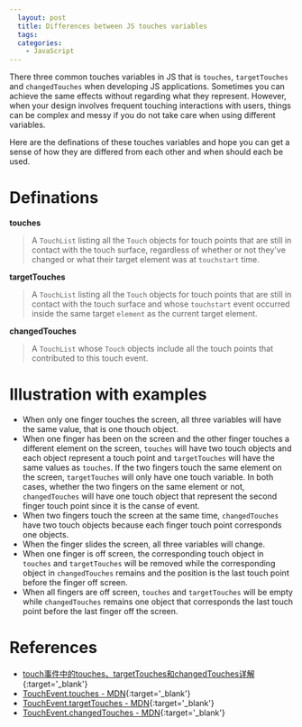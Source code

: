 ```yaml
---
  layout: post
  title: Differences between JS touches variables
  tags:
  categories:
    - JavaScript
---
```


There three common touches variables in JS that is `touches`, `targetTouches`
and `changedTouches` when developing JS applications. Sometimes you can achieve
the same effects without regarding what they represent. However, when your design
involves frequent touching interactions with users, things can be complex and
messy if you do not take care when using different variables.

Here are the definations of these touches variables and hope you can get a sense of
how they are differed from each other and when should each be used.

# **Definations**

**touches**

> A `TouchList` listing all the `Touch` objects for touch points that are still in contact with the touch surface, regardless of whether or not they've changed or what their target element was at `touchstart` time.

**targetTouches**

> A `TouchList` listing all the `Touch` objects for touch points that are still in contact with the touch surface and whose `touchstart` event occurred inside the same target `element` as the current target element.

**changedTouches**

> A `TouchList` whose `Touch` objects include all the touch points that contributed to this touch event.

# **Illustration with examples**

- When only one finger touches the screen, all three variables will have the same value, that is one thouch object.
- When one finger has been on the screen and the other finger touches a different element on the screen, `touches` will have two touch objects and each object represent a touch point and `targetTouches` will have the same values as `touches`. If the two fingers touch the same element on the screen, `targetTouches` will only have one touch variable. In both cases, whether the two fingers on the same element or not, `changedTouches` will have one touch object that represent the second finger touch point since it is the canse of event.
- When two fingers touch the screen at the same time, `changedTouches` have two touch objects because each finger touch point corresponds one objects.
- When the finger slides the screen, all three variables will change.
- When one finger is off screen, the corresponding touch object in `touches` and `targetTouches` will be removed while the corresponding object in `changedTouches` remains and the position is the last touch point before the finger off screen.
- When all fingers are off screen, `touches` and `targetTouches` will be empty while `changedTouches` remains one object that corresponds the last touch point before the last finger off the screen.

# **References**

- [touch事件中的touches、targetTouches和changedTouches详解](https://www.jianshu.com/p/5562ea676744){:target='_blank'}
- [TouchEvent.touches - MDN](https://developer.mozilla.org/en-US/docs/Web/API/TouchEvent/touches){:target='_blank'}
- [TouchEvent.targetTouches - MDN](https://developer.mozilla.org/en-US/docs/Web/API/TouchEvent/targetTouches){:target='_blank'}
- [TouchEvent.changedTouches - MDN](https://developer.mozilla.org/en-US/docs/Web/API/TouchEvent/changedTouches){:target='_blank'}
